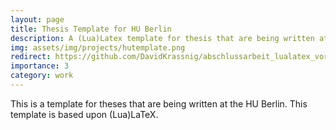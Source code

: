 ```yaml
---
layout: page
title: Thesis Template for HU Berlin
description: A (Lua)Latex template for thesis that are being written at the HU Berlin
img: assets/img/projects/hutemplate.png
redirect: https://github.com/DavidKrassnig/abschlussarbeit_lualatex_vorlage_hu-berlin
importance: 3
category: work
---
```


This is a template for theses that are being written at the HU Berlin. This template is based upon (Lua)LaTeX.
